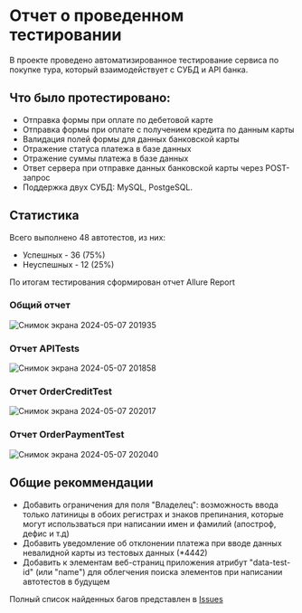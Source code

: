# Отчет о проведенном тестировании
В проекте проведено автоматизированное тестирование сервиса по покупке тура, который взаимодействует с СУБД и API банка.
## Что было протестировано:
- Отправка формы при оплате по дебетовой карте
- Отправка формы при оплате с получением кредита по данным карты
- Валидация полей формы для данных банковской карты
- Отражение статуса платежа в базе данных
- Отражение суммы платежа в базе данных
- Ответ сервера при отправке данных банковской карты через POST-запрос
- Поддержка двух СУБД: MySQL, PostgeSQL.

## Статистика 

Всего выполнено 48 автотестов, из них:

- Успешных - 36 (75%)
- Неуспешных - 12 (25%)

По итогам тестирования сформирован отчет Allure Report
### Общий отчет
![Снимок экрана 2024-05-07 201935](https://github.com/alexdnf/Deyanov_QA-78_Diplom/assets/152063278/f14e161d-8ea8-498a-8020-71a96e249ff1)

### Отчет APITests
![Снимок экрана 2024-05-07 201858](https://github.com/alexdnf/Deyanov_QA-78_Diplom/assets/152063278/34a5b185-1b05-42e2-b80a-91b700e6157b)

### Отчет OrderCreditTest
![Снимок экрана 2024-05-07 202017](https://github.com/alexdnf/Deyanov_QA-78_Diplom/assets/152063278/6708f763-7cb0-47a4-8c30-16cbed55e52e)

### Отчет OrderPaymentTest
![Снимок экрана 2024-05-07 202040](https://github.com/alexdnf/Deyanov_QA-78_Diplom/assets/152063278/38349f2a-f265-4375-a20a-709e5434394e)


## Общие рекоммендации
- Добавить ограничения для поля "Владелец": возможность ввода только латиницы в обоих регистрах и знаков препинания, которые могут использваться при написании имен и фамилий (апостроф, дефис и т.д)
- Добавить уведомление об отклонении платежа при вводе данных невалидной карты из тестовых данных (*4442)
- Добавить к элементам веб-страниц приложения атрибут "data-test-id" (или "name") для облегчения поиска элементов при написании автотестов в будущем

Полный список найденных багов представлен в [Issues](https://github.com/alexdnf/Deyanov_QA-78_Diplom/issues)
